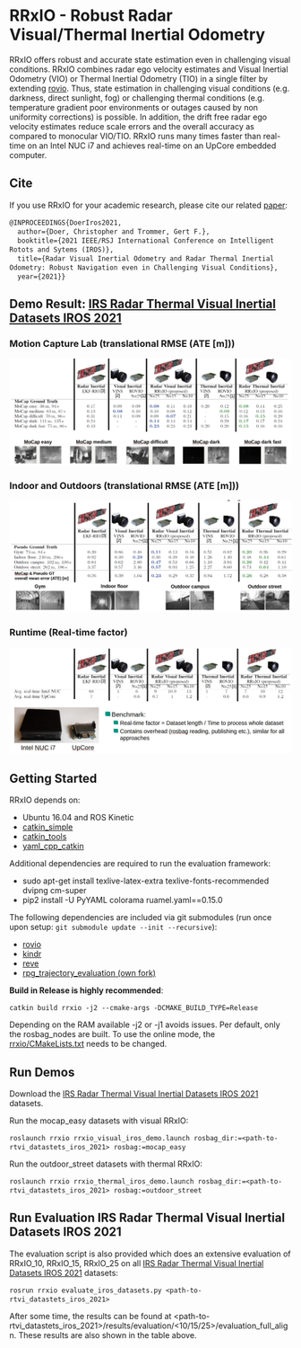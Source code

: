 # RRxIO - Robust Radar Visual/Thermal Inertial Odometry

RRxIO offers robust and accurate state estimation even in challenging visual conditions. RRxIO combines radar ego velocity estimates and Visual Inertial Odometry (VIO) or Thermal
Inertial Odometry (TIO) in a single filter by extending [rovio](https://github.com/ethz-asl/rovio). Thus, state estimation in challenging visual conditions (e.g. darkness, direct sunlight, fog) or challenging thermal
conditions (e.g. temperature gradient poor environments or outages caused by non uniformity corrections) is possible. In addition, the drift free radar ego velocity estimates reduce scale errors and the
overall accuracy as compared to monocular VIO/TIO. RRxIO runs many times faster than real-time on an Intel NUC i7 and achieves real-time on an UpCore embedded computer.

## Cite

If you use RRxIO for your academic research, please cite our related [paper](https://christopherdoer.github.io/publication/2021_09_IROS2021):

~~~[bibtex]
@INPROCEEDINGS{DoerIros2021,
  author={Doer, Christopher and Trommer, Gert F.},
  booktitle={2021 IEEE/RSJ International Conference on Intelligent Rotots and Sytems (IROS)}, 
  title={Radar Visual Inertial Odometry and Radar Thermal Inertial Odometry: Robust Navigation even in Challenging Visual Conditions}, 
  year={2021}}
~~~

## Demo Result: [IRS Radar Thermal Visual Inertial Datasets IROS 2021](https://christopherdoer.github.io/datasets/irs_rtvi_datasets_iros2021)

### Motion Capture Lab (translational RMSE (ATE [m]))
![image](./res/iros_1.jpg)

### Indoor and Outdoors (translational RMSE (ATE [m]))
![image](./res/iros_2.jpg)

### Runtime (Real-time factor)
![image](./res/iros_3.jpg)

## Getting Started

RRxIO depends on:

- Ubuntu 16.04 and ROS Kinetic
- [catkin_simple](https://github.com/catkin/catkin_simple.git)
- [catkin_tools](https://catkin-tools.readthedocs.io/en/latest/)
- [yaml_cpp_catkin](https://github.com/ethz-asl/yaml_cpp_catkin.git)

Additional dependencies are required to run the evaluation framework:

- sudo apt-get install texlive-latex-extra texlive-fonts-recommended dvipng cm-super
- pip2 install -U PyYAML colorama ruamel.yaml==0.15.0

The following dependencies are included via git submodules (run once upon setup: `git submodule update --init --recursive`):
- [rovio](https://github.com/ethz-asl/rovio)
- [kindr](https://github.com/ethz-asl/kindr)
- [reve](https://github.com/christopherdoer/reve)
- [rpg_trajectory_evaluation (own fork)](https://github.com/christopherdoer/rpg_trajectory_evaluation)

**Build in Release is highly recommended**:

~~~[shell]
catkin build rrxio -j2 --cmake-args -DCMAKE_BUILD_TYPE=Release
~~~

Depending on the RAM available -j2 or -j1 avoids issues.
Per default, only the rosbag_nodes are built. 
To use the online mode, the [rrxio/CMakeLists.txt](https://github.com/christopherdoer/rrxio/blob/master/rrxio/CMakeLists.txt) needs to be changed.

## Run Demos

Download the [IRS Radar Thermal Visual Inertial Datasets IROS 2021](https://christopherdoer.github.io/datasets/irs_rtvi_datasets_iros2021) datasets.

Run the mocap_easy datasets with visual RRxIO:

~~~[shell]
roslaunch rrxio rrxio_visual_iros_demo.launch rosbag_dir:=<path-to-rtvi_datastets_iros_2021> rosbag:=mocap_easy
~~~

Run the outdoor_street datasets with thermal RRxIO:

~~~[shell]
roslaunch rrxio rrxio_thermal_iros_demo.launch rosbag_dir:=<path-to-rtvi_datastets_iros_2021> rosbag:=outdoor_street
~~~

## Run Evaluation IRS Radar Thermal Visual Inertial Datasets IROS 2021

The evaluation script is also provided which does an extensive evaluation of RRxIO_10, RRxIO_15, RRxIO_25 on all [IRS Radar Thermal Visual Inertial Datasets IROS 2021](https://christopherdoer.github.io/datasets/irs_rtvi_datasets_iros2021)
datasets:

~~~[shell]
rosrun rrxio evaluate_iros_datasets.py <path-to-rtvi_datastets_iros_2021>
~~~

After some time, the results can be found at <path-to-rtvi_datastets_iros_2021>/results/evaluation/<10/15/25>/evaluation_full_align.
These results are also shown in the table above.


